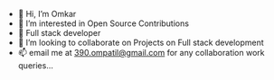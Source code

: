 - 👋 Hi, I’m Omkar
- 👀 I’m interested in Open Source Contributions
- 🌱 Full stack developer
- 💞️ I’m looking to collaborate on Projects on Full stack development
- 📫 email me at 390.ompatil@gmail.com for any collaboration work queries...

<!---
sigma390/sigma390 is a ✨ special ✨ repository because its `README.md` (this file) appears on your GitHub profile.
You can click the Preview link to take a look at your changes.
--->
